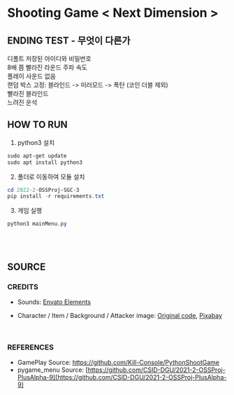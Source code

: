 # Shooting Game  < Next Dimension >

## ENDING TEST - 무엇이 다른가
디폴트 저장된 아이디와 비밀번호<br>
8배 쯤 빨라진 라운드 주파 속도<br>
플레이 사운드 없음<br>
랜덤 박스 고정: 블라인드 -> 미러모드 -> 폭탄 (코인 더블 제외)<br>
빨라진 블라인드<br>
느려진 운석<br>

## HOW TO RUN
1. python3 설치

```powershell
sudo apt-get update
sudo apt install python3
```

2. 폴더로 이동하여 모듈 설치

```powershell
cd 2022-2-OSSProj-SGC-3
pip install -r requirements.txt
```

3. 게임 실행

```powershell
python3 mainMenu.py
```

<br/></br>

## SOURCE
### CREDITS
- Sounds: [Envato Elements](https://elements.envato.com/?gclid=Cj0KCQiA4aacBhCUARIsAI55maEzfegnUAr0Dd8ZwdzJrh81SqttfnarKiETyC8T4hDcj4odvxLFL5gaAnsFEALw_wcB)

- Character / Item / Background / Attacker image: [Original code](https://github.com/Kill-Console/PythonShootGame), [Pixabay](https://pixabay.com/)

<br/>

### REFERENCES
- GamePlay Source: https://github.com/Kill-Console/PythonShootGame
- pygame_menu Source: [https://github.com/CSID-DGU/2021-2-OSSProj-PlusAlpha-9](https://github.com/CSID-DGU/2021-2-OSSProj-PlusAlpha-9)
